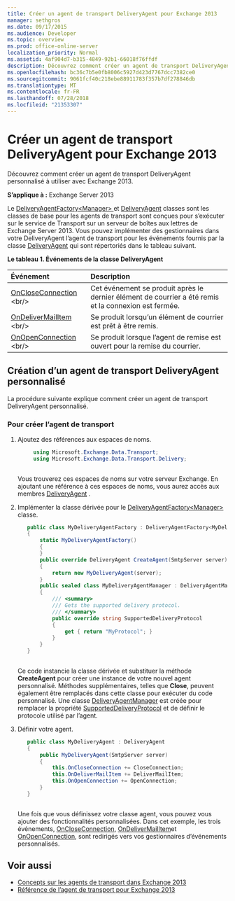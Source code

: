 ```yaml
---
title: Créer un agent de transport DeliveryAgent pour Exchange 2013
manager: sethgros
ms.date: 09/17/2015
ms.audience: Developer
ms.topic: overview
ms.prod: office-online-server
localization_priority: Normal
ms.assetid: 4af904d7-b315-4849-92b1-66018f76ffdf
description: Découvrez comment créer un agent de transport DeliveryAgent personnalisé à utiliser avec Exchange 2013.
ms.openlocfilehash: bc36c7b5e0fb8006c5927d423d7767dcc7382ce0
ms.sourcegitcommit: 9061fcf40c218ebe88911783f357b7df278846db
ms.translationtype: MT
ms.contentlocale: fr-FR
ms.lasthandoff: 07/28/2018
ms.locfileid: "21353307"
---
```

# <a name="create-a-deliveryagent-transport-agent-for-exchange-2013"></a>Créer un agent de transport DeliveryAgent pour Exchange 2013

Découvrez comment créer un agent de transport DeliveryAgent personnalisé à utiliser avec Exchange 2013.
  
**S’applique à :** Exchange Server 2013
  
Le [DeliveryAgentFactory\<Manager\> ](https://msdn.microsoft.com/en-us/library/dd877550(v=exchg.150).aspx) et [DeliveryAgent](https://msdn.microsoft.com/en-us/library/microsoft.exchange.data.transport.delivery.deliveryagent(v=exchg.150).aspx) classes sont les classes de base pour les agents de transport sont conçues pour s’exécuter sur le service de Transport sur un serveur de boîtes aux lettres de Exchange Server 2013. Vous pouvez implémenter des gestionnaires dans votre DeliveryAgent l’agent de transport pour les événements fournis par la classe [DeliveryAgent](https://msdn.microsoft.com/en-us/library/microsoft.exchange.data.transport.delivery.deliveryagent(v=exchg.150).aspx) qui sont répertoriés dans le tableau suivant. 
  
**Le tableau 1. Événements de la classe DeliveryAgent**

|**Événement**|**Description**|
|:-----|:-----|
|[OnCloseConnection](https://msdn.microsoft.com/en-us/library/microsoft.exchange.data.transport.delivery.deliveryagent.oncloseconnection(v=exchg.150).aspx) <br/> |Cet événement se produit après le dernier élément de courrier a été remis et la connexion est fermée.  <br/> |
|[OnDeliverMailItem](https://msdn.microsoft.com/en-us/library/microsoft.exchange.data.transport.delivery.deliveryagent.ondelivermailitem(v=exchg.150).aspx) <br/> |Se produit lorsqu’un élément de courrier est prêt à être remis.  <br/> |
|[OnOpenConnection](https://msdn.microsoft.com/en-us/library/microsoft.exchange.data.transport.delivery.deliveryagent.onopenconnection(v=exchg.150).aspx) <br/> |Se produit lorsque l’agent de remise est ouvert pour la remise du courrier.  <br/> |
   
## <a name="creating-a-custom-deliveryagent-transport-agent"></a>Création d’un agent de transport DeliveryAgent personnalisé

La procédure suivante explique comment créer un agent de transport DeliveryAgent personnalisé. 
  
### <a name="to-create-the-transport-agent"></a>Pour créer l’agent de transport

1. Ajoutez des références aux espaces de noms.
    
   ```cs
        using Microsoft.Exchange.Data.Transport;
        using Microsoft.Exchange.Data.Transport.Delivery;
    
   ```

   Vous trouverez ces espaces de noms sur votre serveur Exchange. En ajoutant une référence à ces espaces de noms, vous aurez accès aux membres [DeliveryAgent](https://msdn.microsoft.com/en-us/library/microsoft.exchange.data.transport.delivery.deliveryagent(v=exchg.150).aspx) . 
    
2. Implémenter la classe dérivée pour le [DeliveryAgentFactory\<Manager\> ](https://msdn.microsoft.com/en-us/library/dd877550(v=exchg.150).aspx) classe. 
    
   ```cs
      public class MyDeliveryAgentFactory : DeliveryAgentFactory<MyDeliveryAgentFactory.MyDeliveryAgentManager>
      {
          static MyDeliveryAgentFactory()
          {
          }
          public override DeliveryAgent CreateAgent(SmtpServer server)
          {
              return new MyDeliveryAgent(server);
          }
          public sealed class MyDeliveryAgentManager : DeliveryAgentManager
          {
              /// <summary>
              /// Gets the supported delivery protocol.
              /// </summary>
              public override string SupportedDeliveryProtocol
              {
                  get { return "MyProtocol"; }
              }
          }
      }
  
   ```

   Ce code instancie la classe dérivée et substituer la méthode **CreateAgent** pour créer une instance de votre nouvel agent personnalisé. Méthodes supplémentaires, telles que **Close**, peuvent également être remplacés dans cette classe pour exécuter du code personnalisé. Une classe [DeliveryAgentManager](https://msdn.microsoft.com/library/Microsoft.Exchange.Data.Transport.Delivery.DeliveryAgentManager.aspx) est créée pour remplacer la propriété [SupportedDeliveryProtocol](https://msdn.microsoft.com/library/Microsoft.Exchange.Data.Transport.Delivery.DeliveryAgentManager.SupportedDeliveryProtocol.aspx) et de définir le protocole utilisé par l’agent. 
    
3. Définir votre agent.
    
   ```cs
      public class MyDeliveryAgent : DeliveryAgent
      {
          public MyDeliveryAgent(SmtpServer server)
          {
              this.OnCloseConnection += CloseConnection;
              this.OnDeliverMailItem += DeliverMailItem;
              this.OnOpenConnection += OpenConnection;
          }
      }
  
   ```

   Une fois que vous définissez votre classe agent, vous pouvez vous ajouter des fonctionnalités personnalisées. Dans cet exemple, les trois événements, [OnCloseConnection](https://msdn.microsoft.com/en-us/library/microsoft.exchange.data.transport.delivery.deliveryagent.oncloseconnection(v=exchg.150).aspx), [OnDeliverMailItem](https://msdn.microsoft.com/en-us/library/microsoft.exchange.data.transport.delivery.deliveryagent.ondelivermailitem(v=exchg.150).aspx)et [OnOpenConnection](https://msdn.microsoft.com/en-us/library/microsoft.exchange.data.transport.delivery.deliveryagent.onopenconnection(v=exchg.150).aspx), sont redirigés vers vos gestionnaires d’événements personnalisés. 
    
## <a name="see-also"></a>Voir aussi

- [Concepts sur les agents de transport dans Exchange 2013](transport-agent-concepts-in-exchange-2013.md)
- [Référence de l’agent de transport pour Exchange 2013](transport-agent-reference-for-exchange-2013.md)          

 